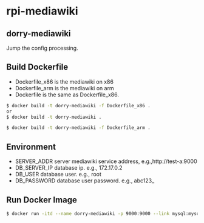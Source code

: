 # rpi-mediawiki
## dorry-mediawiki
Jump the config processing.

## Build Dockerfile
* Dockerfile_x86 is the mediawiki on x86
* Dockerfile_arm is the mediawiki on arm
* Dockerfile is the same as Dockerfile_x86.

```bash
$ docker build -t dorry-mediawiki -f Dockerfile_x86 .
or
$ docker build -t dorry-mediawiki .
```


```bash
$ docker build -t dorry-mediawiki -f Dockerfile_arm .
```

## Environment
* SERVER_ADDR           server mediawiki service address, e.g.,http://test-a:9000
* DB_SERVER_IP          database ip. e.g., 172.17.0.2
* DB_USER               database user. e.g., root
* DB_PASSWORD           database user password. e.g., abc123_

## Run Docker Image
```bash
$ docker run -itd --name dorry-mediawiki -p 9000:9000 --link mysql:mysql --privileged dorry-mediawiki
```
